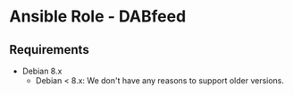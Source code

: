 Ansible Role - DABfeed
============================

Requirements
------------

 - Debian 8.x
   + Debian < 8.x: We don't have any reasons to support older versions.


